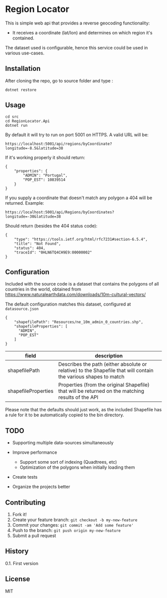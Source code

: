 # Region Locator

This is simple web api that provides a reverse geocoding functionality:
- It receives a coordinate (lat/lon) and determines on which region it's contained.

The dataset used is configurable, hence this service could be used in various use-cases.

## Installation

After cloning the repo, go to source folder and type :

    dotnet restore

## Usage

    cd src
    cd RegionLocator.Api
    dotnet run

By default it will try to run on port 5001 on HTTPS. A valid URL will be:

    https://localhost:5001/api/regions/byCoordinate?longitude=-8.5&latitude=38
    
If it's working properly it should return:

    {
        "properties": {
            "ADMIN": "Portugal",
            "POP_EST": 10839514
        }
    }

If you supply a coordinate that doesn't match any polygon a 404 will be returned. Example:

    https://localhost:5001/api/Regions/byCoordinates?longitude=-30&latitude=38

Should return (besides the 404 status code):

    {
        "type": "https://tools.ietf.org/html/rfc7231#section-6.5.4",
        "title": "Not Found",
        "status": 404,
        "traceId": "0HLN6TQ4CH9E9:00000002"
    }

## Configuration

Included with the source code is a dataset that contains the polygons of all countries in the world, obtained from https://www.naturalearthdata.com/downloads/10m-cultural-vectors/

The default configuration matches this dataset, configured at `datasource.json`

    {
        "shapefilePath": "Resources/ne_10m_admin_0_countries.shp",
        "shapefileProperties": [
          "ADMIN",
          "POP_EST"
        ]
    }

| field | description |
|-------|-------------|
| shapefilePath  |  Describes the path (either absolute or relative) to the Shapefile that will contain the various shapes to match  |
| shapefileProperties  |  Properties (from the original Shapefile) that will be returned on the matching results of the API  |

Please note that the defaults should just work, as the included Shapefile has a rule for it to be automatically copied to the bin directory.

## TODO

- Supporting multiple data-sources simultaneously
- Improve performance
    - Support some sort of indexing (Quadtrees, etc)
    - Optimization of the polygons when initially loading them

- Create tests
- Organize the projects better

## Contributing

1. Fork it!
2. Create your feature branch: `git checkout -b my-new-feature`
3. Commit your changes: `git commit -am 'Add some feature'`
4. Push to the branch: `git push origin my-new-feature`
5. Submit a pull request

## History

0.1. First version

## License

MIT
